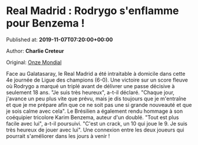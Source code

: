 
# Real Madrid : Rodrygo s'enflamme pour Benzema !

Published at: **2019-11-07T07:20:00+00:00**

Author: **Charlie Creteur**

Original: [Onze Mondial](http://www.onzemondial.com/ligue-des-champions/real-madrid-rodrygo-s-enflamme-pour-benzema--201852)

Face au Galatasaray, le Real Madrid a été intraitable à domicile dans cette 4e journée de Ligue des champions (6-0). Une victoire sur un score fleuve où Rodrygo a marqué un triplé avant de délivrer une passe décisive à seulement 18 ans. "Je suis très heureux", a-t-il déclaré. "Chaque jour, j'avance un peu plus vite que prévu, mais je dis toujours que je m'entraîne et que je me prépare afin que ce ne soit pas une si grande nouveauté et que je sois calme avec cela".
Le Brésilien a également rendu hommage à son coéquipier tricolore Karim Benzema, auteur d'un doublé. "Tout est plus facile avec lui", a-t-il poursuivi. "C'est un crack, un 10 qui joue le 9. Je suis très heureux de jouer avec lui". Une connexion entre les deux joueurs qui pourrait s'améliorer dans les jours à venir !
